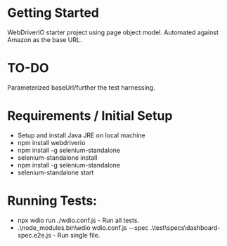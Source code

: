 # Getting Started
WebDriverIO starter project using page object model. Automated against Amazon as the base URL.

# TO-DO
Parameterized baseUrl/further the test harnessing.

# Requirements / Initial Setup
- Setup and install Java JRE on local machine
- npm install webdriverio
- npm install -g selenium-standalone
- selenium-standalone install
- npm install -g selenium-standalone
- selenium-standalone start

# Running Tests:
- npx wdio run ./wdio.conf.js - Run all tests.
- .\node_modules\.bin\wdio wdio.conf.js --spec .\test\specs\dashboard-spec.e2e.js - Run single file.